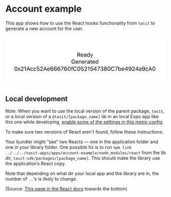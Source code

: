 # Account example

This app shows how to use the React hooks functionality from `tasit` to generate a new account for the user.

![Account example screenshot](assets/ScreenShot.png?raw=true "Account example screenshot")

## Local development

Note: When you want to use the local version of the parent package, `tasit`, or a local version of a `@tasit/[package_name]` lib in an local Expo app like this one while developing, [enable some of the settings in this metro config](./metro.config.js).

To make sure two versions of React aren't found, follow these instructions:

Your bundler might “see” two Reacts — one in the application folder and one in your library folder. One possible fix is to run `npm link ../../../tasit-apps/apps/account-example/node_modules/react` from the lib dir, `tasit-sdk/packages/[package_name]`. This should make the library use the application’s React copy.

Note that depending on what dir your local app and the library are in, the number of `..`'s is likely to change.

(Source: [This page in the React docs](https://reactjs.org/warnings/invalid-hook-call-warning.html) towards the bottom)
